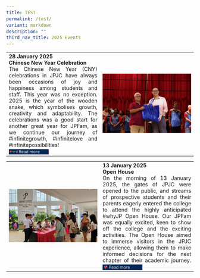 ```yaml
---
title: TEST
permalink: /test/
variant: markdown
description: ""
third_nav_title: 2025 Events
---
```

<table style="width:100%">
   <tbody><tr>
<td style="width:50%;text-align:inter-word"><div style="text-align: justify; text-justify: inter-word;"><b>	28 January 2025</b><br>
<b>Chinese New Year Celebration</b><br>
The Chinese New Year (CNY) celebrations in JPJC have always been occasions of joy and happiness among students and staff. This year was no exception. 2025 is the year of the wooden snake, which symbolises growth, creativity and adaptability. The celebrations was a good start for another great year for JPFam, as we continue our journey of #infinitegrowth, #infinitelove and #infinitepossibilities!<br>
<a href="/life-at-jpjc/2025-events/cny/"><img style="width:45%;vertical-align: middle;" src="/images/2025%20Life@JPJC/Misc/LGI.gif"></a>
</div></td>
		 
<td style="width:50%;vertical-align: middle;"><figure style="margin:auto;width:100%;">
<img src="/images/2025%20Life@JPJC/CNY%20Celebrations/cny1.jpg">
</figure></td>
</tr>
</tbody></table>


<table style="width:100%">
   <tbody><tr>
    <td style="width:50%;vertical-align: middle;"><figure style="margin:auto;width:100%;">
<img src="/images/2025%20Life@JPJC/Open%20House/OH_1.jpg">
			</figure>
    </td>
		 
<td style="width:50%;text-align:inter-word"><div style="text-align: justify; text-justify: inter-word;">
			<b>	13 January 2025</b><br>
			<b>Open House</b><br>
On the morning of 13 January 2025, the gates of JPJC were opened to the public, and streams of prospective students and their parents eagerly entered the college to attend the highly anticipated #whyJP Open House. Our JPFam was equally excited, keen to show off the college and the exciting activities. The Open House aimed to immerse visitors in the JPJC experience, allowing them to make informed decisions for the next chapter of their academic journey. 
<a href="/life-at-jpjc/2025-events/open-house/"><img style="width:45%;vertical-align: middle;" src="/images/2025%20Life@JPJC/Misc/Love.gif"></a></div></td>
</tr>
</tbody></table>